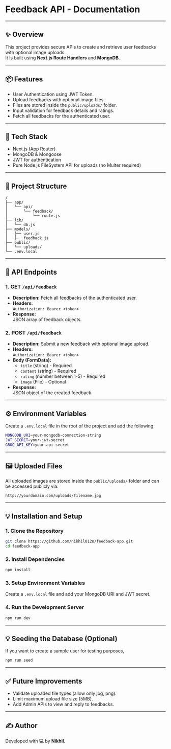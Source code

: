 # Feedback API - Documentation

---

## ✨ Overview

This project provides secure APIs to create and retrieve user feedbacks with optional image uploads.  
It is built using **Next.js Route Handlers** and **MongoDB**.

---

## 📦 Features

- User Authentication using JWT Token.
- Upload feedbacks with optional image files.
- Files are stored inside the `public/uploads/` folder.
- Input validation for feedback details and ratings.
- Fetch all feedbacks for the authenticated user.

---

## 🚀 Tech Stack

- Next.js (App Router)
- MongoDB & Mongoose
- JWT for authentication
- Pure Node.js FileSystem API for uploads (no Multer required)

---

## 📂 Project Structure

```
/
├── app/
│   └── api/
│       └── feedback/
│           └── route.js
├── lib/
│   └── db.js
├── models/
│   ├── user.js
│   ├── feedback.js
├── public/
│   └── uploads/
└── .env.local
```

---

## 🔑 API Endpoints

### 1. GET `/api/feedback`

- **Description:** Fetch all feedbacks of the authenticated user.
- **Headers:**  
  `Authorization: Bearer <token>`
- **Response:**  
  JSON array of feedback objects.

### 2. POST `/api/feedback`

- **Description:** Submit a new feedback with optional image upload.
- **Headers:**  
  `Authorization: Bearer <token>`
- **Body (FormData):**
  - `title` (string) - Required
  - `content` (string) - Required
  - `rating` (number between 1-5) - Required
  - `image` (File) - Optional
- **Response:**  
  JSON object of the created feedback.

---

## ⚙️ Environment Variables

Create a `.env.local` file in the root of the project and add the following:

```bash
MONGODB_URI=your-mongodb-connection-string
JWT_SECRET=your-jwt-secret
GROQ_API_KEY=your-api-secret
```

---

## 🖼️ Uploaded Files

All uploaded images are stored inside the `public/uploads/` folder and can be accessed publicly via:

```
http://yourdomain.com/uploads/filename.jpg
```

---

## 💡 Installation and Setup

### 1. Clone the Repository

```bash
git clone https://github.com/nikhil012n/feedback-app.git
cd feedback-app
```

### 2. Install Dependencies

```bash
npm install
```

### 3. Setup Environment Variables

Create a `.env.local` file and add your MongoDB URI and JWT secret.

### 4. Run the Development Server

```bash
npm run dev
```

---

## 💡 Seeding the Database (Optional)

If you want to create a sample user for testing purposes, 
```bash
npm run seed
```


---

## ✅ Future Improvements

- Validate uploaded file types (allow only jpg, png).
- Limit maximum upload file size (5MB).
- Add Admin APIs to view and reply to feedbacks.

---

## ✍️ Author

Developed with 💻 by **Nikhil**.

